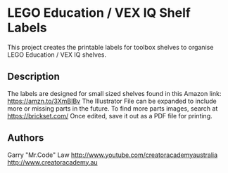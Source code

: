 # LEGO Education / VEX IQ Shelf Labels

This project creates the printable labels for toolbox shelves to organise LEGO Education / VEX IQ shelves.

## Description

The labels are designed for small sized shelves found in this Amazon link:
https://amzn.to/3XmBIBv
The Illustrator File can be expanded to include more or missing parts in the future.
To find more parts images, search at https://brickset.com/
Once edited, save it out as a PDF file for printing.

## Authors

Garry "Mr.Code" Law
http://www.youtube.com/creatoracademyaustralia
http://www.creatoracademy.au
